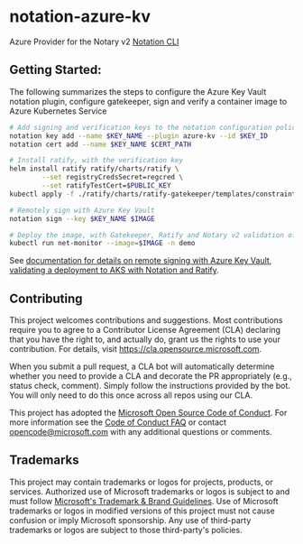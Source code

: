 # notation-azure-kv

Azure Provider for the Notary v2 [Notation CLI](https://github.com/notaryproject/notation)

## Getting Started:
The following summarizes the steps to configure the Azure Key Vault notation plugin, configure gatekeeper, sign and verify a container image to Azure Kubernetes Service

```bash
# Add signing and verification keys to the notation configuration policy
notation key add --name $KEY_NAME --plugin azure-kv --id $KEY_ID
notation cert add --name $KEY_NAME $CERT_PATH

# Install ratify, with the verification key
helm install ratify ratify/charts/ratify \
        --set registryCredsSecret=regcred \
        --set ratifyTestCert=$PUBLIC_KEY
kubectl apply -f ./ratify/charts/ratify-gatekeeper/templates/constraint.yaml

# Remotely sign with Azure Key Vault
notation sign --key $KEY_NAME $IMAGE 

# Deploy the image, with Gatekeeper, Ratify and Notary v2 validation of the signed image
kubectl run net-monitor --image=$IMAGE -n demo
```

See [documentation for details on remote signing with Azure Key Vault, validating a deployment to AKS with Notation and Ratify](docs/nv2-sign-verify-aks.md).



## Contributing

This project welcomes contributions and suggestions.  Most contributions require you to agree to a
Contributor License Agreement (CLA) declaring that you have the right to, and actually do, grant us
the rights to use your contribution. For details, visit https://cla.opensource.microsoft.com.

When you submit a pull request, a CLA bot will automatically determine whether you need to provide
a CLA and decorate the PR appropriately (e.g., status check, comment). Simply follow the instructions
provided by the bot. You will only need to do this once across all repos using our CLA.

This project has adopted the [Microsoft Open Source Code of Conduct](https://opensource.microsoft.com/codeofconduct/).
For more information see the [Code of Conduct FAQ](https://opensource.microsoft.com/codeofconduct/faq/) or
contact [opencode@microsoft.com](mailto:opencode@microsoft.com) with any additional questions or comments.

## Trademarks

This project may contain trademarks or logos for projects, products, or services. Authorized use of Microsoft
trademarks or logos is subject to and must follow
[Microsoft's Trademark & Brand Guidelines](https://www.microsoft.com/en-us/legal/intellectualproperty/trademarks/usage/general).
Use of Microsoft trademarks or logos in modified versions of this project must not cause confusion or imply Microsoft sponsorship.
Any use of third-party trademarks or logos are subject to those third-party's policies.

